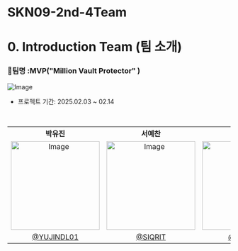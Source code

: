 # SKN09-2nd-4Team

# 0. Introduction Team (팀 소개)

### 👑팀명 :MVP("Million Vault Protector" ) 


![Image](https://github.com/user-attachments/assets/92e589e1-f3ea-447d-94a4-3aeb6625956a)



- 프로젝트 기간: 2025.02.03 ~ 02.14
<table align=center>
  <tbody>
    <tr>
    <br>
      <td align=center><b>박유진</b></td>
      <td align=center><b>서예찬</b></td>
      <td align=center><b>조이현</b></td>
      <td align=center><b>허정윤</b></td>
    </tr>
    <tr>
      <td align="center">
          <img alt="Image" src="https://github.com/user-attachments/assets/75273a9a-97a6-49f5-99e0-131257220e90" width="200px;" alt="박유진"/>
      <td align="center">
          <img alt="Image" src="https://github.com/user-attachments/assets/92ca8e44-2951-44e9-b1ec-8bb5fe2aa4b8" width="200px;" alt="서예찬"/>
      </td>
      <td align="center">
        <img alt="Image" src="https://github.com/user-attachments/assets/a074e232-3f3b-413b-9a5a-3f70c48d8a1d" width="200px;"alt="조이현" />
      </td>
      <td align="center">
        <img alt="Image" src="https://github.com/user-attachments/assets/525e7e82-e010-4a24-8baa-796f22900a63" width="200px;" alt="허정윤"/>
      </td>
    </tr>
    <tr>
      <td><a href="https://github.com/YUJINDL01"><div align=center>@YUJINDL01</div></a></td>
      <td><a href="https://github.com/SIQRIT"><div align=center>@SIQRIT</div></a></td>
      <td><a href="https://github.com/syc9811"><div align=center>@syc9811</div></a></td>
      <td><a href="https://github.com/devunis"><div align=center>@devunis</div></a></td>
    </tr>
  </tbody>
</table>

